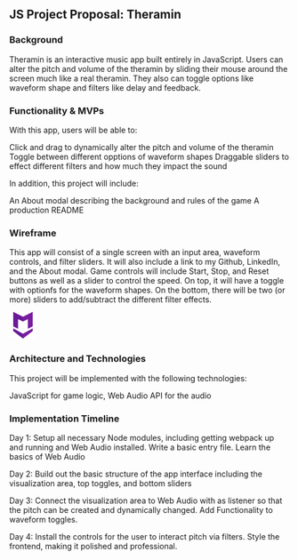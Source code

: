 ## JS Project Proposal: Theramin

### Background

Theramin is an interactive music app built entirely in JavaScript. Users can alter the pitch and volume of the theramin by sliding their mouse around the screen much like a real theramin. They also can toggle options like waveform shape and filters like delay and feedback.

### Functionality & MVPs

With this app, users will be able to:

 Click and drag to dynamically alter the pitch and volume of the theramin
 Toggle between different opptions of waveform shapes
 Draggable sliders to effect different filters and how much they impact the sound

In addition, this project will include:

 An About modal describing the background and rules of the game
 A production README

### Wireframe

This app will consist of a single screen with an input area, waveform controls, and filter sliders. It will also include a link to my Github, LinkedIn, and the About modal. Game controls will include Start, Stop, and Reset buttons as well as a slider to control the speed. On top, it will have a toggle with optionfs for the waveform shapes. On the bottom, there will be two (or more) sliders to add/subtract the different filter effects.


![wireframe](https://github.com/adam-p/markdown-here/raw/master/src/common/images/icon48.png "Logo Title Text 1")



### Architecture and Technologies

This project will be implemented with the following technologies:

JavaScript for game logic,
Web Audio API for the audio


### Implementation Timeline

Day 1: Setup all necessary Node modules, including getting webpack up and running and Web Audio installed. Write a basic entry file. Learn the basics of Web Audio

Day 2: Build out the basic structure of the app interface including the visualization area, top toggles, and bottom sliders

Day 3: Connect the visualization area to Web Audio with as listener so that the pitch can be created and dynamically changed. Add Functionality to waveform toggles.

Day 4: Install the controls for the user to interact pitch via filters. Style the frontend, making it polished and professional.
